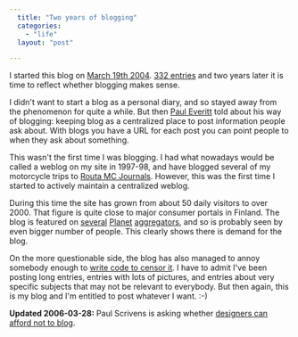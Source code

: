 ```yaml
---
  title: "Two years of blogging"
  categories: 
    - "life"
  layout: "post"

---
```

I started this blog on [March 19th 2004][1]. [332 entries][2] and two years later it is time to reflect whether blogging makes sense.

I didn't want to start a blog as a personal diary, and so stayed away from the phenomenon for quite a while. But then [Paul Everitt][5] told about his way of blogging: keeping blog as a centralized place to post information people ask about. With blogs you have a URL for each post you can point people to when they ask about something.

This wasn't the first time I was blogging. I had what nowadays would be called a weblog on my site in 1997-98, and have blogged several of my motorcycle trips to [Routa MC Journals][3]. However, this was the first time I started to actively maintain a centralized weblog.

During this time the site has grown from about 50 daily visitors to over 2000. That figure is quite close to major consumer portals in Finland. The blog is featured on [several][8] [Planet][7] [aggregators][6], and so is probably seen by even bigger number of people. This clearly shows there is demand for the blog.

On the more questionable side, the blog has also managed to annoy somebody enough to [write code to censor it][4]. I have to admit I've been posting long entries, entries with lots of pictures, and entries about very specific subjects that may not be relevant to everybody. But then again, this is my blog and I'm entitled to post whatever I want. :-)

__Updated 2006-03-28:__ Paul Scrivens is asking whether [designers can afford not to blog][9].

[1]: http://bergie.iki.fi/blog/2004/03/
[2]: http://bergie.iki.fi/archive/statistics
[3]: http://www.routamc.org/journal/
[4]: http://blog.phpdoc.info/archives/15-Planet-PHP-Annoyances-and-a-solution!.html
[5]: http://radio.weblogs.com/0116506/
[6]: http://planet.oscom.org/
[7]: http://www.planet-php.net/
[8]: http://www.midgard-project.org/planet/
[9]: http://9rules.com/whitespace/can_you_afford_not_to_blog.php
